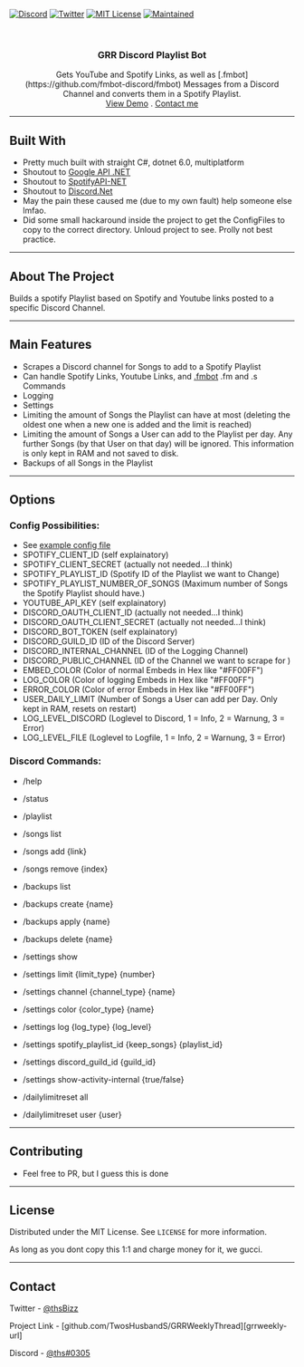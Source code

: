 ﻿<!--
Shamelessly stolen from: https://github.com/othneildrew/Best-README-Template
-->

<!--
*** Thanks for checking out the Best-README-Template. If you have a suggestion
*** that would make this better, please fork the repo and create a pull request
*** or simply open an issue with the tag "enhancement".
*** Thanks again! Now go create something AMAZING! :D
-->

<!-- PROJECT SHIELDS -->
<!--
*** I'm using markdown "reference style" links for readability.
*** Reference links are enclosed in brackets [ ] instead of parentheses ( ).
*** See the bottom of this document for the declaration of the reference variables
*** for contributors-url, forks-url, etc. This is an optional, concise syntax you may use.
*** https://www.markdownguide.org/basic-syntax/#reference-style-links
-->

[![Discord][discord-shield]][discord-url]
[![Twitter][twitter-shield]][twitter-url]
[![MIT License][license-shield]][license-url]
[![Maintained][maintained-shield]][maintained-url]

<!-- PROJECT LOGO -->
<br />
<p align="center">
  <!--<a href="https://github.com/TwosHusbandS/DasIstRaueberMusik">
    <img src="DIRM/Artwork/icon.png" alt="Logo" width="80" height="80">
  </a> -->

  <h3 align="center">GRR Discord Playlist Bot</h3>

  <p align="center">
    Gets YouTube and Spotify Links, as well as [.fmbot](https://github.com/fmbot-discord/fmbot) Messages from a Discord Channel and converts them in a Spotify Playlist.
    <br />
    <a href="https://www.youtube.com/watch?v=dQw4w9WgXcQ&t=PLACEHOLDER">View Demo</a>
	.
    <a href="#contact">Contact me</a>
  </p>
</p>

-----

## Built With

* Pretty much built with straight C#, dotnet 6.0, multiplatform
* Shoutout to [Google API .NET](https://github.com/googleapis/google-api-dotnet-client)
* Shoutout to [SpotifyAPI-NET](https://github.com/JohnnyCrazy/SpotifyAPI-NET)
* Shoutout to [Discord.Net](https://github.com/discord-net/Discord.Net)
* May the pain these caused me (due to my own fault) help someone else lmfao.
* Did some small hackaround inside the project to get the ConfigFiles to copy to the correct directory. Unloud project to see. Prolly not best practice.


-----


<!-- ABOUT THE PROJECT -->
## About The Project

Builds a spotify Playlist based on Spotify and Youtube links posted to a specific Discord Channel.

-----

## Main Features

* Scrapes a Discord channel for Songs to add to a Spotify Playlist
* Can handle Spotify Links, Youtube Links, and [.fmbot](https://github.com/fmbot-discord/fmbot) .fm and .s Commands
* Logging
* Settings
* Limiting the amount of Songs the Playlist can have at most (deleting the oldest one when a new one is added and the limit is reached)
* Limiting the amount of Songs a User can add to the Playlist per day. Any further Songs (by that User on that day) will be ignored. This information is only kept in RAM and not saved to disk.
* Backups of all Songs in the Playlist

-----

## Options

### Config Possibilities:
* See [example config file](https://github.com/TwosHusbandS/GRRDiscordPlaylist/blob/master/ConfigFiles/config.ini.example)
* SPOTIFY_CLIENT_ID (self explainatory)
* SPOTIFY_CLIENT_SECRET (actually not needed...I think)
* SPOTIFY_PLAYLIST_ID (Spotify ID of the Playlist we want to Change)
* SPOTIFY_PLAYLIST_NUMBER_OF_SONGS (Maximum number of Songs the Spotify Playlist should have.)
* YOUTUBE_API_KEY (self explainatory)
* DISCORD_OAUTH_CLIENT_ID (actually not needed...I think)
* DISCORD_OAUTH_CLIENT_SECRET (actually not needed...I think)
* DISCORD_BOT_TOKEN (self explainatory)
* DISCORD_GUILD_ID (ID of the Discord Server)
* DISCORD_INTERNAL_CHANNEL (ID of the Logging Channel)
* DISCORD_PUBLIC_CHANNEL (ID of the Channel we want to scrape for )
* EMBED_COLOR (Color of normal Embeds in Hex like "#FF00FF")
* LOG_COLOR (Color of logging Embeds in Hex like "#FF00FF")
* ERROR_COLOR (Color of error Embeds in Hex like "#FF00FF")
* USER_DAILY_LIMIT (Number of Songs a User can add per Day. Only kept in RAM, resets on restart)
* LOG_LEVEL_DISCORD (Loglevel to Discord, 1 = Info, 2 = Warnung, 3 = Error)
* LOG_LEVEL_FILE (Loglevel to Logfile, 1 = Info, 2 = Warnung, 3 = Error)

### Discord Commands:
* /help
* /status
* /playlist

* /songs list
* /songs add {link}
* /songs remove {index}

* /backups list
* /backups create {name}
* /backups apply {name}
* /backups delete {name}

* /settings show
* /settings limit {limit_type} {number}
* /settings channel {channel_type} {name}
* /settings color {color_type} {name}
* /settings log {log_type} {log_level}
* /settings spotify_playlist_id {keep_songs} {playlist_id}
* /settings discord_guild_id {guild_id}
* /settings show-activity-internal {true/false}

* /dailylimitreset all
* /dailylimitreset user {user}


-----





## Contributing

* Feel free to PR, but I guess this is done


-----

## License

Distributed under the MIT License. See `LICENSE` for more information.

As long as you dont copy this 1:1 and charge money for it, we gucci.



-----

## Contact

Twitter - [@thsBizz][twitter-url]

Project Link - [github.com/TwosHusbandS/GRRWeeklyThread][grrweekly-url]

Discord - [@ths#0305][discord-url]


<!-- MARKDOWN LINKS & IMAGES -->
<!-- https://www.markdownguide.org/basic-syntax/#reference-style-links -->
[discord-url]: https://discordapp.com/users/612259615291342861
[twitter-url]: https://twitter.com/thSbizz
[grrdiscordplaylist-url]: https://github.com/TwosHusbandS/GRRDiscordPlaylist
[twitter-shield]: https://img.shields.io/badge/Twitter-@thSbizz-1DA1F2?style=plastic&logo=Twitter
[discord-shield]: https://img.shields.io/badge/Discord-@thS%230305-7289DA?style=plastic&logo=Discord
[license-shield]: https://img.shields.io/badge/License-MIT-4DC71F?style=plastic
[license-url]: https://github.com/TwosHusbandS/GRRDiscordPlaylist/blob/master/LICENSE.md
[maintained-shield]: https://img.shields.io/badge/Maintained-Meh-FFDB3A?style=plastic
[maintained-url]: #Contributing


